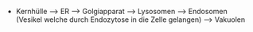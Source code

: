 - Kernhülle --> ER --> Golgiapparat --> Lysosomen --> Endosomen (Vesikel welche durch Endozytose in die Zelle gelangen) --> Vakuolen 